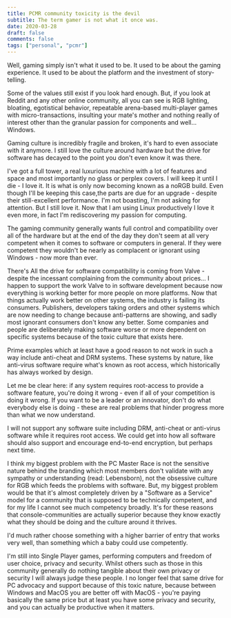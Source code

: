```yaml
---
title: PCMR community toxicity is the devil
subtitle: The term gamer is not what it once was.
date: 2020-03-28
draft: false
comments: false
tags: ["personal", "pcmr"]
---
```


Well, gaming simply isn't what it used to be. It used to be about the gaming experience. It used to be about the platform and the investment of story-telling.

Some of the values still exist if you look hard enough. But, if you look at Reddit and any other online community, all you can see is RGB lighting, bloating, egotistical behavior, repeatable arena-based multi-player games with micro-transactions, insulting your mate's mother and nothing really of interest other than the granular passion for components and well... Windows. 

Gaming culture is incredibly fragile and broken, it's hard to even associate with it anymore. I still love the culture around hardware but the drive for software has decayed to the point you don't even know it was there.

I've got a full tower, a real luxurious machine with a lot of features and space and most importantly no glass or perplex covers. I will keep it until I die - I love it. It is what is only now becoming known as a noRGB build. Even though I'll be keeping this case,the parts are due for an upgrade - despite their still-excellent performance. I'm not boasting, I'm not asking for attention. But I still love it. Now that I am using Linux productively I love it even more, in fact I'm rediscovering my passion for computing.

The gaming community generally wants full control and compatibility over all of the hardware but at the end of the day they don't seem at all very competent when it comes to software or computers in general. If they were competent they wouldn't be nearly as complacent or ignorant using Windows - now more than ever.

There's All the drive for software compatibility is coming from Valve - despite the incessant complaining from the community about prices... I happen to support the work Valve to in software development because now everything is working better for more people on more platforms. Now that things actually work better on other systems, the industry is failing its consumers. Publishers, developers taking orders and other systems which are now needing to change because anti-patterns are showing, and sadly most ignorant consumers don't know any better. Some companies and people are deliberately making software worse or more dependent on specific systems because of the toxic culture that exists here.

Prime examples which at least have a good reason to not work in such a way include anti-cheat and DRM systems. These systems by nature, like anti-virus software require what's known as root access, which historically has always worked by design.

Let me be clear here: if any system requires root-access to provide a software feature, you're doing it wrong - even if all of your competition is doing it wrong. If you want to be a leader or an innovator, don't do what everybody else is doing - these are real problems that hinder progress more than what we now understand.

I will not support any software suite including DRM, anti-cheat or anti-virus software while it requires root access. We could get into how all software should also support and encourage end-to-end encryption, but perhaps next time.

I think my biggest problem with the PC Master Race is not the sensitive nature behind the branding which most members don't validate with any sympathy or understanding (read: Lebensborn), not the obsessive culture for RGB which feeds the problems with software. But, my biggest problem would be that it's almost completely driven by a "Software as a Service" model for a community that is supposed to be technically competent, and for my life I cannot see much competency broadly. It's for these reasons that console-communities are actually superior because they know exactly what they should be doing and the culture around it thrives.

I'd much rather choose something with a higher barrier of entry that works very well, than something which a baby could use competently.

I'm still into Single Player games, performing computers and freedom of user choice, privacy and security. Whilst others such as those in this community generally do nothing tangible about their own privacy or security I will always judge these people. I no longer feel that same drive for PC advocacy and support because of this toxic nature, because between Windows and MacOS you are better off with MacOS - you're paying basically the same price but at least you have some privacy and security, and you can actually be productive when it matters.